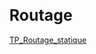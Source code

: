 # Routage

[TP_Routage_statique](https://github.com/thfruchart/tnsi/blob/main/23/TP-Routage-Statique-Filius.pdf)
